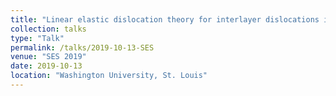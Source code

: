 ```yaml
---
title: "Linear elastic dislocation theory for interlayer dislocations in bilayer graphene"
collection: talks
type: "Talk"
permalink: /talks/2019-10-13-SES
venue: "SES 2019"
date: 2019-10-13
location: "Washington University, St. Louis"
---
```


<!-- This is a description of your talk, which is a markdown files that can be all markdown-ified like any other post. Yay markdown! -->
